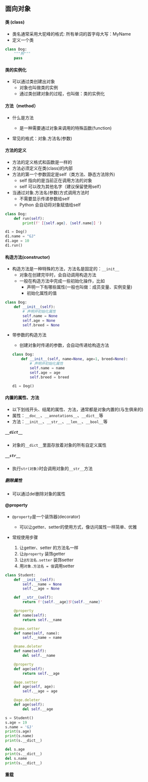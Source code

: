 ## 面向对象

#### 类 (class)

* 类名通常采用大驼峰的格式: 所有单词的首字母大写：MyName
* 定义一个类

```python
class Dog:
    """狗"""
    pass
```

#### 类的实例化

* 可以通过类创建出对象
  * 对象也叫做类的实例
  * 通过类创建对象的过程，也叫做：类的实例化

#### 方法（method）

* 什么是方法
  * 是一种需要通过对象来调用的特殊函数(function)

* 常见的格式：对象.方法名(参数)

#### 方法的定义

* 方法的定义格式和函数是一样的
* 方法必须定义在类(class)的内部
* 方法的第一个参数固定是self（类方法、静态方法除外)
  * self 指向的是当前正在调用方法的对象
  * self 可以改为其他名字（建议保留使用self）
* 当通过对象.方法名(参数)方式调用方法时
  * 不需要显示传递参数给self
  * Python 会自动将对象赋值给self

```python
class Dog:
    def run(self):
        print(f'【{self.age}, {self.name}】')

d1 = Dog()
d1.name = "GJ"
d1.age = 10
d1.run()
```

#### 构造方法(constructor)

* 构造方法是一种特殊的方法，方法名是固定的：`__init__`
  * 对象在创建完毕时，会自动调用构造方法
  * 一般在构造方法中完成一些初始化操作，比如
    * 声明一下有哪些属性(一般也叫做：成员变量、实例变量)
    * 初始化属性的值 

```python
class Dog:
    def __init__(self):
        # 声明并初始化属性
        self.name = None
        self.age = None
        self.breed = None
```

* 带参数的构造方法

  * 创建对象时传递的参数，会自动传递给构造方法

  ```python
  class Dog:
      def __init__(self, name=None, age=1, breed=None):
          # 声明并初始化属性
          self.name = name
          self.age = age
          self.breed = breed
  
  d1 = Dog()
  ```

  

#### 内置的属性、方法

* 以下划线开头、结尾的属性、方法，通常都是对象内置的(与生俱来的)
* 属性：`__doc__`、`__annotations__`、`__dict__`等
* 方法：`__init__`、`__str__`、`__len__`、`__bool__`等

##### `__dict__`

* 对象的`__dict__`里面存放着对象的所有自定义属性

##### `__str__`

* 执行`str(对象)`时会调用对象的`__str__`方法

##### 删除属性

* 可以通过del删除对象的属性

#### @property

* `@property`是一个装饰器(decorator)
  * 可以让getter、setter的使用方式，像访问属性一样简单、优雅

* 常规使用步骤
  1. 让getter、setter 的方法名一样
  2. 让`@property` 装饰getter
  3. 让`@方法名.setter` 装饰setter
  4. 用`对象.方法名 = 值`调用setter

```python
class Student:
    def __init__(self):
        self.__name = None
        self.__age = None

    def __str__(self):
        return f'{self.__age}岁{self.__name}'

    @property
    def name(self):
        return self.__name

    @name.setter
    def name(self, name):
        self.__name = name

    @name.deleter
    def name(self):
        del self.__name

    @property
    def age(self):
        return self.__age

    @age.setter
    def age(self, age):
        self.__age = age

    @age.deleter
    def age(self):
        del self.__age

s = Student()
s.age = 19
s.name = 'GJ'
print(s.age)
print(s.name)
print(s.__dict__)

del s.age
print(s.__dict__)
del s.name
print(s.__dict__)
```

#### 重载

